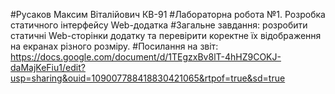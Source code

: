 #Русаков Максим Віталійович КВ-91
#Лабораторна робота №1. Розробка статичного інтерфейсу Web-додатка
#Загальне завдання: розробити статичні Web-сторінки додатку та перевірити коректне їх відображення на екранах різного розміру.
#Посилання на звіт:
https://docs.google.com/document/d/1TEgzxBv8lT-4hHZ9COKJ-daMajKeFiu1/edit?usp=sharing&ouid=109007788418830421065&rtpof=true&sd=true
